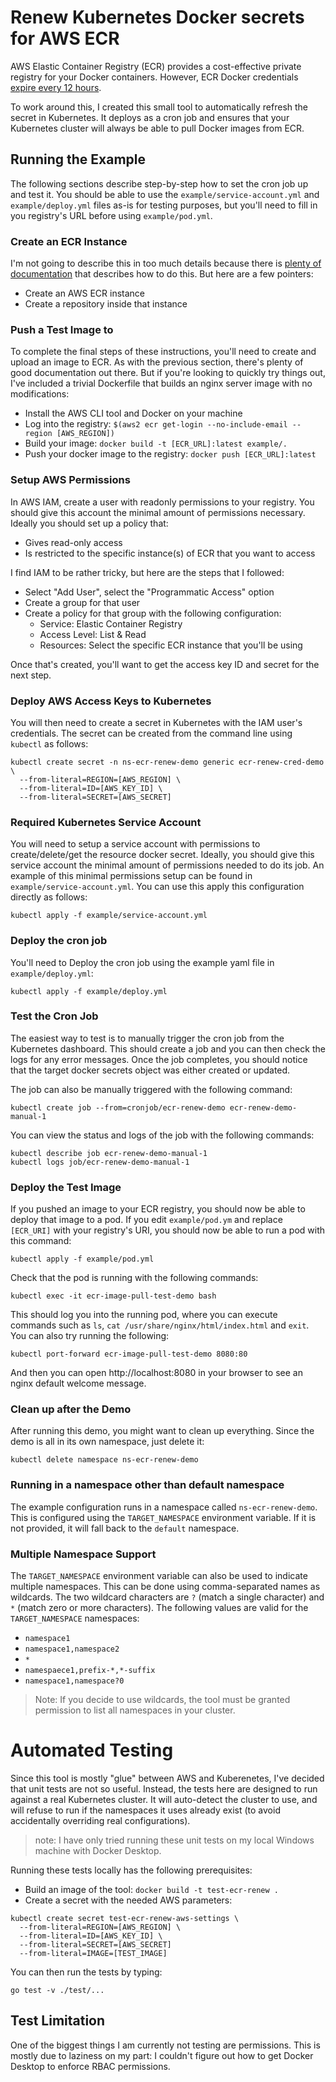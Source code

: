 # Renew Kubernetes Docker secrets for AWS ECR 

AWS Elastic Container Registry (ECR) provides a cost-effective private registry for your Docker containers. 
However, ECR Docker credentials 
[expire every 12 hours](https://docs.aws.amazon.com/cli/latest/reference/ecr/get-login.html).

To work around this, I created this small tool to automatically refresh the secret in Kubernetes.
It deploys as a cron job and ensures that your Kubernetes cluster
will always be able to pull Docker images from ECR.

## Running the Example

The following sections describe step-by-step how to set the cron job up and test it.
You should be able to use the `example/service-account.yml` and `example/deploy.yml` files as-is for testing purposes,
but you'll need to fill in you registry's URL before using `example/pod.yml`.

### Create an ECR Instance

I'm not going to describe this in too much details because
there is [plenty of documentation](https://docs.aws.amazon.com/AmazonECR/latest/userguide/what-is-ecr.html) 
that describes how to do this.
But here are a few pointers:

- Create an AWS ECR instance
- Create a repository inside that instance

### Push a Test Image to 

To complete the final steps of these instructions, you'll need to create and upload an image to ECR.
As with the previous section, there's plenty of good documentation out there.
But if you're looking to quickly try things out, I've included a trivial Dockerfile
that builds an nginx server image with no modifications:

- Install the AWS CLI tool and Docker on your machine 
- Log into the registry: `$(aws2 ecr get-login --no-include-email --region [AWS_REGION])`
- Build your image: `docker build -t [ECR_URL]:latest example/.`
- Push your docker image to the registry: `docker push [ECR_URL]:latest`

### Setup AWS Permissions

In AWS IAM, create a user with readonly permissions to your registry.
You should give this account the minimal amount of permissions necessary.
Ideally you should set up a policy that:

- Gives read-only access
- Is restricted to the specific instance(s) of ECR that you want to access

I find IAM to be rather tricky, but here are the steps that I followed:

- Select "Add User", select the "Programmatic Access" option
- Create a group for that user
- Create a policy for that group with the following configuration:
  - Service: Elastic Container Registry
  - Access Level: List & Read
  - Resources: Select the specific ECR instance that you'll be using
  
Once that's created, you'll want to get the access key ID and secret for the next step.

### Deploy AWS Access Keys to Kubernetes

You will then need to create a secret in Kubernetes with the IAM user's credentials.
The secret can be created from the command line using `kubectl` as follows:

```shell script
kubectl create secret -n ns-ecr-renew-demo generic ecr-renew-cred-demo \
  --from-literal=REGION=[AWS_REGION] \
  --from-literal=ID=[AWS_KEY_ID] \
  --from-literal=SECRET=[AWS_SECRET]
```

### Required Kubernetes Service Account

You will need to setup a service account with permissions to create/delete/get the resource docker secret.
Ideally, you should give this service account the minimal amount of permissions needed to do its job.
An example of this minimal permissions setup can be found in `example/service-account.yml`.
You can use this apply this configuration directly as follows:

```shell script
kubectl apply -f example/service-account.yml
```

### Deploy the cron job

You'll need to 
Deploy the cron job using the example yaml file in `example/deploy.yml`:

```shell script
kubectl apply -f example/deploy.yml
```

### Test the Cron Job

The easiest way to test is to manually trigger the cron job from the Kubernetes dashboard.
This should create a job and you can then check the logs for any error messages.
Once the job completes, you should notice that the target docker secrets object was either created or updated.

The job can also be manually triggered with the following command:

```shell script
kubectl create job --from=cronjob/ecr-renew-demo ecr-renew-demo-manual-1
```

You can view the status and logs of the job with the following commands:

```shell script
kubectl describe job ecr-renew-demo-manual-1
kubectl logs job/ecr-renew-demo-manual-1
```

### Deploy the Test Image

If you pushed an image to your ECR registry, you should now be able to deploy that image to a pod.
If you edit `example/pod.ym` and replace `[ECR_URI]` with your registry's URI,
you should now be able to run a pod with this command:

```shell script
kubectl apply -f example/pod.yml
```

Check that the pod is running with the following commands:

```shell script
kubectl exec -it ecr-image-pull-test-demo bash
```

This should log you into the running pod, where you can execute commands such as `ls`, 
`cat /usr/share/nginx/html/index.html` and `exit`.
You can also try running the following:

```shell script
kubectl port-forward ecr-image-pull-test-demo 8080:80
```

And then you can open http://localhost:8080 in your browser to see an nginx default welcome message.

### Clean up after the Demo

After running this demo, you might want to clean up everything.
Since the demo is all in its own namespace, just delete it:

```shell script
kubectl delete namespace ns-ecr-renew-demo
```

### Running in a namespace other than default namespace

The example configuration runs in a namespace called `ns-ecr-renew-demo`.
This is configured using the `TARGET_NAMESPACE` environment variable.
If it is not provided, it will fall back to the `default` namespace.

### Multiple Namespace Support

The `TARGET_NAMESPACE` environment variable can also be used to indicate multiple namespaces.
This can be done using comma-separated names as wildcards.
The two wildcard characters are `?` (match a single character) and `*` (match zero or more characters).
The following values are valid for the `TARGET_NAMESPACE` namespaces:

- `namespace1`
- `namespace1,namespace2`
- `*`
- `namespaece1,prefix-*,*-suffix`
- `namespace1,namespace?0`

> Note: If you decide to use wildcards,
> the tool must be granted permission to list all namespaces in your cluster.

# Automated Testing

Since this tool is mostly "glue" between AWS and Kuberenetes,
I've decided that unit tests are not so useful.
Instead, the tests here are designed to run against a real Kubernetes cluster.
It will auto-detect the cluster to use, 
and will refuse to run if the namespaces it uses already exist 
(to avoid accidentally overriding real configurations).

> note: I have only tried running these unit tests on my local Windows machine with  Docker Desktop.

Running these tests locally has the following prerequisites:
 
- Build an image of the tool:  `docker build -t test-ecr-renew .`
- Create a secret with the needed AWS parameters:

```shell script
kubectl create secret test-ecr-renew-aws-settings \
  --from-literal=REGION=[AWS_REGION] \
  --from-literal=ID=[AWS_KEY_ID] \
  --from-literal=SECRET=[AWS_SECRET]
  --from-literal=IMAGE=[TEST_IMAGE]
```

You can then run the tests by typing:

```shell script
go test -v ./test/...
```

## Test Limitation

One of the biggest things I am currently not testing are permissions.
This is mostly due to laziness on my part:
I couldn't figure out how to get Docker Desktop to enforce RBAC permissions. 
